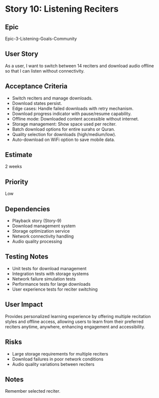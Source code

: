 # Story 10: Listening Reciters

## Epic
Epic-3-Listening-Goals-Community

## User Story
As a user, I want to switch between 14 reciters and download audio offline so that I can listen without connectivity.

## Acceptance Criteria
- Switch reciters and manage downloads.
- Download states persist.
- Edge cases: Handle failed downloads with retry mechanism.
- Download progress indicator with pause/resume capability.
- Offline mode: Downloaded content accessible without internet.
- Storage management: Show space used per reciter.
- Batch download options for entire surahs or Quran.
- Quality selection for downloads (high/medium/low).
- Auto-download on WiFi option to save mobile data.

## Estimate
2 weeks

## Priority
Low

## Dependencies
- Playback story (Story-9)
- Download management system
- Storage optimization service
- Network connectivity handling
- Audio quality processing

## Testing Notes
- Unit tests for download management
- Integration tests with storage systems
- Network failure simulation tests
- Performance tests for large downloads
- User experience tests for reciter switching

## User Impact
Provides personalized learning experience by offering multiple recitation styles and offline access, allowing users to learn from their preferred reciters anytime, anywhere, enhancing engagement and accessibility.

## Risks
- Large storage requirements for multiple reciters
- Download failures in poor network conditions
- Audio quality variations between reciters

## Notes
Remember selected reciter.
